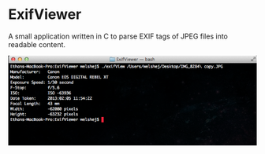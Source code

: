 ExifViewer
==========

A small application written in C to parse EXIF tags of JPEG files into readable content.

![Alt text](/screenShot.png?raw=true "Screenshot of Output")
